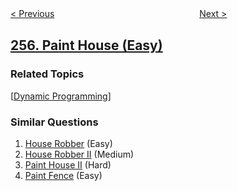 <!--|This file generated by command(leetcode description); DO NOT EDIT.    |-->
<!--+----------------------------------------------------------------------+-->
<!--|@author    openset <openset.wang@gmail.com>                           |-->
<!--|@link      https://github.com/openset                                 |-->
<!--|@home      https://github.com/tonymontaro/leetcode-hints                        |-->
<!--+----------------------------------------------------------------------+-->

[< Previous](https://github.com/tonymontaro/leetcode-hints/tree/master/problems/verify-preorder-sequence-in-binary-search-tree "Verify Preorder Sequence in Binary Search Tree")
　　　　　　　　　　　　　　　　
[Next >](https://github.com/tonymontaro/leetcode-hints/tree/master/problems/binary-tree-paths "Binary Tree Paths")

## [256. Paint House (Easy)](https://leetcode.com/problems/paint-house "粉刷房子")



### Related Topics
  [[Dynamic Programming](https://github.com/tonymontaro/leetcode-hints/tree/master/tag/dynamic-programming/README.md)]

### Similar Questions
  1. [House Robber](https://github.com/tonymontaro/leetcode-hints/tree/master/problems/house-robber) (Easy)
  1. [House Robber II](https://github.com/tonymontaro/leetcode-hints/tree/master/problems/house-robber-ii) (Medium)
  1. [Paint House II](https://github.com/tonymontaro/leetcode-hints/tree/master/problems/paint-house-ii) (Hard)
  1. [Paint Fence](https://github.com/tonymontaro/leetcode-hints/tree/master/problems/paint-fence) (Easy)
